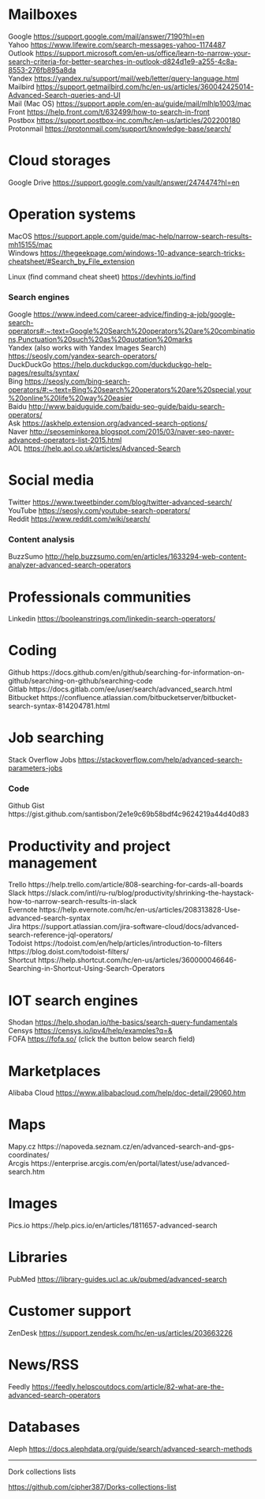 <h1>Mailboxes</h1>


Google https://support.google.com/mail/answer/7190?hl=en</br>
Yahoo https://www.lifewire.com/search-messages-yahoo-1174487</br>
Outlook https://support.microsoft.com/en-us/office/learn-to-narrow-your-search-criteria-for-better-searches-in-outlook-d824d1e9-a255-4c8a-8553-276fb895a8da</br>
Yandex https://yandex.ru/support/mail/web/letter/query-language.html</br>
Mailbird https://support.getmailbird.com/hc/en-us/articles/360042425014-Advanced-Search-queries-and-UI</br>
Mail (Mac OS) https://support.apple.com/en-au/guide/mail/mlhlp1003/mac</br>
Front https://help.front.com/t/632499/how-to-search-in-front</br>
Postbox https://support.postbox-inc.com/hc/en-us/articles/202200180</br>
Protonmail https://protonmail.com/support/knowledge-base/search/</br>



<h1>Cloud storages</h1>


Google Drive https://support.google.com/vault/answer/2474474?hl=en</br>


<h1>Operation systems</h1>


MacOS https://support.apple.com/guide/mac-help/narrow-search-results-mh15155/mac</br>
Windows https://thegeekpage.com/windows-10-advance-search-tricks-cheatsheet/#Search_by_File_extension</br>

Linux (find command cheat sheet) https://devhints.io/find</br>


<h3>Search engines</h3>


Google https://www.indeed.com/career-advice/finding-a-job/google-search-operators#:~:text=Google%20Search%20operators%20are%20combinations,Punctuation%20such%20as%20quotation%20marks</br>
Yandex (also works with Yandex Images Search) https://seosly.com/yandex-search-operators/</br>
DuckDuckGo https://help.duckduckgo.com/duckduckgo-help-pages/results/syntax/</br>
Bing https://seosly.com/bing-search-operators/#:~:text=Bing%20search%20operators%20are%20special,your%20online%20life%20way%20easier</br>
Baidu http://www.baiduguide.com/baidu-seo-guide/baidu-search-operators/</br>
Ask https://askhelp.extension.org/advanced-search-options/</br>
Naver http://seoseminkorea.blogspot.com/2015/03/naver-seo-naver-advanced-operators-list-2015.html</br>
AOL https://help.aol.co.uk/articles/Advanced-Search</br>




<h1>Social media</h1>


Twitter https://www.tweetbinder.com/blog/twitter-advanced-search/</br>
YouTube https://seosly.com/youtube-search-operators/</br>
Reddit https://www.reddit.com/wiki/search/</br>



<h3>Content analysis</h3>

BuzzSumo http://help.buzzsumo.com/en/articles/1633294-web-content-analyzer-advanced-search-operators</br>


<h1>Professionals communities</h1>


Linkedin https://booleanstrings.com/linkedin-search-operators/</br>

<h1>Coding</h1>
Github https://docs.github.com/en/github/searching-for-information-on-github/searching-on-github/searching-code</br>
Gitlab https://docs.gitlab.com/ee/user/search/advanced_search.html </br>
Bitbucket https://confluence.atlassian.com/bitbucketserver/bitbucket-search-syntax-814204781.html </br>


<h1>Job searching</h1>

Stack Overflow Jobs https://stackoverflow.com/help/advanced-search-parameters-jobs</br>

<h3>Code</h3>
Github Gist https://gist.github.com/santisbon/2e1e9c69b58bdf4c9624219a44d40d83

<h1>Productivity and project management</h1>
Trello https://help.trello.com/article/808-searching-for-cards-all-boards</br>
Slack https://slack.com/intl/ru-ru/blog/productivity/shrinking-the-haystack-how-to-narrow-search-results-in-slack</br>
Evernote https://help.evernote.com/hc/en-us/articles/208313828-Use-advanced-search-syntax</br>
Jira https://support.atlassian.com/jira-software-cloud/docs/advanced-search-reference-jql-operators/</br>
Todoist https://todoist.com/en/help/articles/introduction-to-filters https://blog.doist.com/todoist-filters/</br>
Shortcut https://help.shortcut.com/hc/en-us/articles/360000046646-Searching-in-Shortcut-Using-Search-Operators</br>



<h1>IOT search engines</h1>


Shodan https://help.shodan.io/the-basics/search-query-fundamentals</br>
Censys https://censys.io/ipv4/help/examples?q=&</br>
FOFA https://fofa.so/ (click the button below search field)</br>


<h1>Marketplaces</h1>

Alibaba Cloud https://www.alibabacloud.com/help/doc-detail/29060.htm

<h1>Maps</h1>
Mapy.cz https://napoveda.seznam.cz/en/advanced-search-and-gps-coordinates/</br>
Arcgis https://enterprise.arcgis.com/en/portal/latest/use/advanced-search.htm

<h1>Images</h1>
Pics.io https://help.pics.io/en/articles/1811657-advanced-search

<h1>Libraries</h1>

PubMed https://library-guides.ucl.ac.uk/pubmed/advanced-search

<h1>Customer support</h1>

ZenDesk https://support.zendesk.com/hc/en-us/articles/203663226

<h1>News/RSS</h1>

Feedly https://feedly.helpscoutdocs.com/article/82-what-are-the-advanced-search-operators


<h1>Databases</h1>

Aleph https://docs.alephdata.org/guide/search/advanced-search-methods

------------------------------------

Dork collections lists

https://github.com/cipher387/Dorks-collections-list

